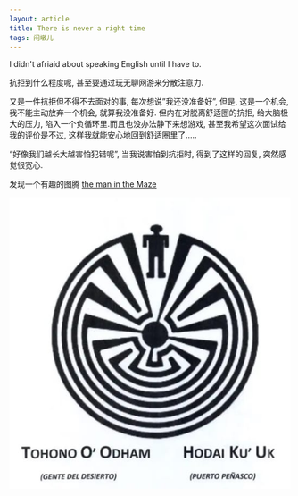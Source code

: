 ```yaml
---
layout: article
title: There is never a right time
tags: 闷墩儿
---
```

I didn't afriaid about speaking English until I have to. 

抗拒到什么程度呢, 甚至要通过玩无聊网游来分散注意力. 

<!--more-->

又是一件抗拒但不得不去面对的事, 每次想说”我还没准备好”, 但是, 这是一个机会, 我不能主动放弃一个机会, 就算我没准备好. 但内在对脱离舒适圈的抗拒, 给大脑极大的压力, 陷入一个负循环里.而且也没办法静下来想游戏, 甚至我希望这次面试给我的评价是不过, 这样我就能安心地回到舒适圈里了.....

“好像我们越长大越害怕犯错呢”, 当我说害怕到抗拒时, 得到了这样的回复, 突然感觉很宽心.

发现一个有趣的图腾 [the man in the Maze]([https://en.wikipedia.org/wiki/I%27itoi](https://en.wikipedia.org/wiki/I'itoi))

![image-20200430122738743](assets/images/2020/5/TheManInTheMaze.jpg)